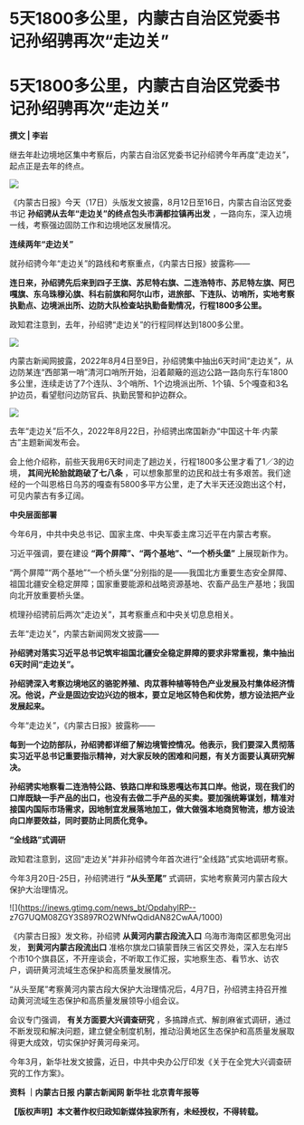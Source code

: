 # 5天1800多公里，内蒙古自治区党委书记孙绍骋再次“走边关”

# 5天1800多公里，内蒙古自治区党委书记孙绍骋再次“走边关”

**撰文 | 李岩**

继去年赴边境地区集中考察后，内蒙古自治区党委书记孙绍骋今年再度“走边关”，起点正是去年的终点。

![](https://inews.gtimg.com/news_bt/OlyPGFUcYwxYyJTcN0RbNM21mXtzQcaHg0mynTC-5flcYAA/1000)

《内蒙古日报》今天（17日）头版发文披露，8月12日至16日，内蒙古自治区党委书记 **孙绍骋从去年“走边关”的终点包头市满都拉镇再出发**
，一路向东，深入边境一线，考察强边固防工作和边境地区发展情况。

**连续两年“走边关”**

就孙绍骋今年“走边关”的路线和考察重点，《内蒙古日报》披露称——

**连日来，孙绍骋先后来到四子王旗、苏尼特右旗、二连浩特市、苏尼特左旗、阿巴嘎旗、东乌珠穆沁旗、科右前旗和阿尔山市，进旅部、下连队、访哨所，实地考察执勤点、边境派出所、边防大队检查站执勤备勤情况，行程1800多公里。**

政知君注意到，去年，孙绍骋“走边关”的行程同样达到1800多公里。

![](https://inews.gtimg.com/news_bt/OUqBsCP0EdU7p3fBqbyps2Ohbl0gCIPSLks6gpDjLgKz0AA/1000)

内蒙古新闻网披露，2022年8月4日至9日，孙绍骋集中抽出6天时间“走边关”，从边防某连“西部第一哨”清河口哨所开始，沿着颠簸的巡边公路一路向东行车1800多公里，连续走访了7个连队、3个哨所、1个边境派出所、1个镇、5个嘎查和3名护边员，看望慰问边防官兵、执勤民警和护边群众。

![](https://inews.gtimg.com/news_bt/OlOo8gZSd40dYhLCqFr_ObnmDzip1yBr9jXulmetJwZ8sAA/1000)

去年“走边关”后不久，2022年8月22日，孙绍骋出席国新办“中国这十年·内蒙古”主题新闻发布会。

会上他介绍称，前些天我用6天时间走了趟边关，行程1800多公里才看了1／3的边境， **其间光轮胎就跑破了七八条**
，可以想象那里的边民和战士有多艰苦。我们途经的一个叫恩格日乌苏的嘎查有5800多平方公里，走了大半天还没跑出这个村，可见内蒙古有多辽阔。

**中央层面部署**

今年6月，中共中央总书记、国家主席、中央军委主席习近平在内蒙古考察。

习近平强调，要在建设 **“两个屏障”、“两个基地”、“一个桥头堡”** 上展现新作为。

“两个屏障”“两个基地”“一个桥头堡”分别指的是——我国北方重要生态安全屏障、祖国北疆安全稳定屏障；国家重要能源和战略资源基地、农畜产品生产基地；我国向北开放重要桥头堡。

梳理孙绍骋前后两次“走边关”，其考察重点和中央关切息息相关。

去年“走边关”，内蒙古新闻网发文披露——

**孙绍骋对落实习近平总书记筑牢祖国北疆安全稳定屏障的要求非常重视，集中抽出6天时间“走边关”。**

**孙绍骋深入考察边境地区的骆驼养殖、肉苁蓉种植等特色产业发展及村集体经济情况。他说，产业是固边安边兴边的根本，要立足地区特色和优势，想方设法把产业发展起来。**

今年“走边关”，《内蒙古日报》披露称——

**每到一个边防部队，孙绍骋都详细了解边境管控情况。他表示，我们要深入贯彻落实习近平总书记重要指示精神，对大家反映的困难和问题，有关方面要认真研究解决。**

**孙绍骋实地察看二连浩特公路、铁路口岸和珠恩嘎达布其口岸。他说，现在我们的口岸既缺一手产品的出口，也没有去做二手产品的买卖。要加强统筹谋划，精准对接国内国际市场需求，因地制宜发展落地加工，做大做强本地商贸物流，想方设法向口岸要效益，同时要防止同质化竞争。**

**“全线路”式调研**

政知君注意到，这回“走边关”并非孙绍骋今年首次进行“全线路”式实地调研考察。

今年3月20日-25日，孙绍骋进行 **“从头至尾”** 式调研，实地考察黄河内蒙古段大保护大治理情况。

![](https://inews.gtimg.com/news_bt/OpdahylRP--
z7G7UQM08ZGY3S897RO2WNfwQdidAN82CwAA/1000)

《内蒙古日报》发文称，孙绍骋 **从黄河内蒙古段流入口** 乌海市海南区都思兔河出发， **到黄河内蒙古段流出口**
准格尔旗龙口镇蒙晋陕三省区交界处，深入左右岸5个市10个旗县区，不开座谈会，不听取工作汇报，实地察生态、看节水、访农户，调研黄河流域生态保护和高质量发展情况。

“从头至尾”考察黄河内蒙古段大保护大治理情况后，4月7日，孙绍骋主持召开推动黄河流域生态保护和高质量发展领导小组会议。

会议专门强调， **有关方面要大兴调查研究**
，多搞蹲点式、解剖麻雀式调研，通过不断发现和解决问题，建立健全制度机制，推动沿黄地区生态保护和高质量发展取得更大成效，切实保护好黄河母亲河。

今年3月，新华社发文披露，近日，中共中央办公厅印发《关于在全党大兴调查研究的工作方案》。

**资料 ｜内蒙古日报 内蒙古新闻网 新华社 北京青年报等**

**【版权声明】本文著作权归政知新媒体独家所有，未经授权，不得转载。**

